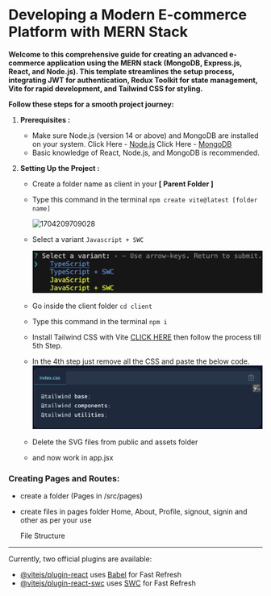 # **Developing a Modern E-commerce Platform with MERN Stack**

**Welcome to this comprehensive guide for creating an advanced e-commerce application using the MERN stack (MongoDB, Express.js, React, and Node.js). This template streamlines the setup process, integrating JWT for authentication, Redux Toolkit for state management, Vite for rapid development, and Tailwind CSS for styling.**

**Follow these steps for a smooth project journey:**

1. **Prerequisites :**

   - Make sure Node.js (version 14 or above) and MongoDB are installed on your system.
     Click Here - [Node.js](https://nodejs.org/en/download)
     Click Here - [MongoDB](https://www.mongodb.com/try/download/community)
   - Basic knowledge of React, Node.js, and MongoDB is recommended.
2. **Setting Up the Project :**

   - Create a folder name as client in your **[ Parent Folder ]**
   - Type this command in the terminal
     ``npm create vite@latest [folder name]``

     ![1704209709028](https://file+.vscode-resource.vscode-cdn.net/g%3A/E-Commerce/client/image/README/1704209709028.png)
   - Select a variant `Javascript + SWC`

     ![1704559448108](image/README/1704559448108.png)
   - Go inside the client folder `cd client`
   - Type this command in the terminal ``npm i``
   - Install Tailwind CSS with Vite [CLICK HERE](https://tailwindcss.com/docs/guides/vite) then follow the process till 5th Step.
   - In the 4th step just remove all the CSS and paste the below code.
     ![1704560785552](image/README/1704560785552.png)
   - Delete the SVG files from public and assets folder
   - and now work in app.jsx


### Creating Pages and Routes:

- create a folder (Pages in /src/pages)
- create files in pages folder Home, About, Profile, signout, signin and other as per your use

  File Structure

---

Currently, two official plugins are available:

- [@vitejs/plugin-react](https://github.com/vitejs/vite-plugin-react/blob/main/packages/plugin-react/README.md) uses [Babel](https://babeljs.io/) for Fast Refresh
- [@vitejs/plugin-react-swc](https://github.com/vitejs/vite-plugin-react-swc) uses [SWC](https://swc.rs/) for Fast Refresh

[def]: image/README/1704195185314.mp4
